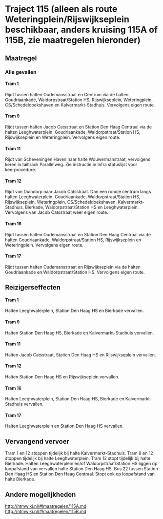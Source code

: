 # Traject 115 (alleen als route Weteringplein/Rijswijkseplein beschikbaar, anders kruising 115A of 115B, zie maatregelen hieronder) 
## Maatregel
### Alle gevallen

#### Tram 1 
Rijdt tussen halten Oudemansstraat en Centrum via de halten Goudriaankade, Waldorpstraat/Station HS, Rijswijkseplein, Weteringplein, CS/Schedeldoekshaven en Kalvermarkt-Stadhuis. Vervolgens eigen route.

#### Tram 9 
Rijdt tussen halten Jacob Catsstraat en Station Den Haag Centraal via de halten Leeghwaterplein, Goudriaankade, Waldorpstraat/Station HS, Rijswijkseplein en Weteringplein. Vervolgens eigen route.

#### Tram 11 
Rijdt van Scheveningen Haven naar halte Wouwermanstraat, vervolgens keren in tailtrack Parallelweg. Zie instructie in Infra statuslijst voor keerprocedure.

#### Tram 12 
Rijdt van Duindorp naar Jacob Catsstraat. Dan een rondje centrum langs halten Leeghwaterplein, Goudriaankade, Waldorpstraat/Station HS, Rijswijkseplein, Weteringplein, CS/Schedeldoekshaven, Kalvermarkt-Stadhuis, Bierkade, Waldorpstraat/Station HS en Leeghwaterplein. Vervolgens van Jacob Catsstraat weer eigen route. 

#### Tram 16 
Rijdt tussen halten Oudemansstraat en Station Den Haag Centraal via de halten Goudriaankade, Waldorpstraat/Station HS, Rijswijkseplein en Weteringplein. Vervolgens eigen route.

#### Tram 17 
Rijdt tussen halten Oudemansstraat en Rijswijkseplein via de halten Goudriaankade en Waldorpstraat/Station HS. Vervolgens eigen route.

## Reizigerseffecten

#### Tram 1 
Halten Leeghwaterplein, Station Den Haag HS en Bierkade vervallen.

#### Tram 9 
Halten Station Den Haag HS, Bierkade en Kalvermarkt-Stadhuis vervallen.

#### Tram 11 
Halten Jacob Catsstraat, Station Den Haag HS en Rijswijkseplein vervallen.

#### Tram 12 
Halten Station Den Haag HS en Rijswijkseplein vervallen.

#### Tram 16 
Halten Leeghwaterplein, Station Den Haag HS, Bierkade en Kalvermarkt-Stadhuis vervallen.

#### Tram 17 
Halten Leeghwaterplein en Station Den Haag HS vervallen.

## Vervangend vervoer
Tram 1 en 12 stoppen tijdelijk bij halte Kalvermarkt-Stadhuis.
Tram 9 en 12 stoppen tijdelijk bij halte Leeghwaterplein.
Tram 12 stopt tijdelijk bij halte Bierkade.
Halten Leeghwaterplein en/of Waldorpstraat/Station HS liggen op loopafstand van vervallen halte Station Den Haag HS.
Bus 22 tussen Station Den Haag HS en Station Den Haag Centraal. Stopt ook op loopafstand van halte Bierkade.

## Andere mogelijkheden
http://htmwiki.nl/#!maatregelen/115A.md
http://htmwiki.nl/#!maatregelen/115B.md
